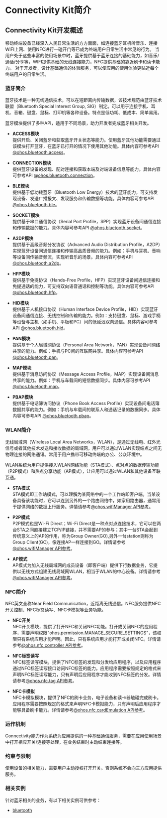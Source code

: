 # Connectivity Kit简介

<!--Kit: Connectivity Kit-->
<!--Subsystem: Communication-->
<!--Owner: @enjoy_sunshine-->
<!--Designer: @chengguohong; @tangjia15-->
<!--Tester: @wangfeng517-->
<!--Adviser: @zhang_yixin13-->

## Connectivity Kit开发概述

移动终端设备已经深入人民日常生活的方方面面，如连接蓝牙耳机听音乐、连接WIFI上网、使用NFC进行一碰开门等已成为终端用户日常生活中常见的行为。
当用户处于这些丰富的使用场景中时，蓝牙提供基于蓝牙连接的基础能力，如音乐/通话/分享等，WIFI提供基础的无线连接能力，NFC提供基础的靠近刷卡和读卡能力。
对于开发者，设计基础通信的体验服务，可以使应用的使用体验更贴近每个终端用户的日常生活。

### 蓝牙简介

蓝牙技术是一种无线通信技术，可以在短距离内传输数据，该技术规范由蓝牙技术联盟（Bluetooth Special Interest Group, SIG）制定。可以用于连接手机、耳机、音箱、键盘、鼠标、打印机等各种设备。特点是低功耗、低成本、简单易用。

蓝牙模块提供了多种API，适用于不同场景，助力开发者完成蓝牙相关开发。

- **ACCESS模块**<br/>
  提供开启、关闭蓝牙和获取蓝牙开关状态等能力。使用蓝牙其他功能需要通过该模块打开蓝牙，在蓝牙已打开的情况下使用其他功能。具体内容可参考API [@ohos.bluetooth.access](../reference/apis-connectivity-kit/js-apis-bluetooth-access.md)。

- **CONNECTION模块**<br/>
  提供蓝牙设备的发现、配对连接和获取本端及对端设备信息等能力。具体内容可参考API [@ohos.bluetooth.connection](../reference/apis-connectivity-kit/js-apis-bluetooth-connection.md)。

- **BLE模块**<br/>
  提供基于低功耗蓝牙（Bluetooth Low Energy）技术的蓝牙能力，可支持发现设备、发送广播报文、发现服务和传输数据等功能。具体内容可参考API [@ohos.bluetooth.ble](../reference/apis-connectivity-kit/js-apis-bluetooth-ble.md)。

- **SOCKET模块**<br/>
  提供基于串口通信协议（Serial Port Profile，SPP）实现蓝牙设备间通信连接和传输数据的能力。具体内容可参考API [@ohos.bluetooth.socket](../reference/apis-connectivity-kit/js-apis-bluetooth-socket.md)。

- **A2DP模块**<br/>
  提供基于高级音频分发协议（Advanced Audio Distribution Profile，A2DP）实现蓝牙设备间通信连接和传输高品质音频的能力。例如：手机与耳机、音响等设备间传输音频流，实现听音乐的场景。具体内容可参考API [@ohos.bluetooth.a2dp](../reference/apis-connectivity-kit/js-apis-bluetooth-a2dp.md)。

- **HFP模块**<br/>
  提供基于免提协议（Hands-Free Profile，HFP）实现蓝牙设备间通信连接和免提通话的能力，可支持双向语音通话和控制等功能。具体内容可参考API [@ohos.bluetooth.hfp](../reference/apis-connectivity-kit/js-apis-bluetooth-hfp.md)。

- **HID模块**<br/>
  提供基于人机接口协议（Human Interface Device Profile，HID）实现蓝牙设备间通信连接、无线控制和传输的能力。例如：支持键盘、鼠标、游戏手柄等设备与主机（如手机、平板和PC）间的低延迟双向通信。具体内容可参考API [@ohos.bluetooth.hid](../reference/apis-connectivity-kit/js-apis-bluetooth-hid.md)。

- **PAN模块**<br/>
  提供基于个人局域网协议（Personal Area Network，PAN）实现设备间网络共享的能力。例如：手机与PC间的互联网共享。具体内容可参考API [@ohos.bluetooth.pan](../reference/apis-connectivity-kit/js-apis-bluetooth-pan.md)。

- **MAP模块**<br/>
  提供基于消息访问协议（Message Access Profile，MAP）实现设备间消息共享的能力。例如：手机与车载间的短信数据同步。具体内容可参考API [@ohos.bluetooth.map](../reference/apis-connectivity-kit/js-apis-bluetooth-map.md)。

- **PBAP模块**<br/>
  提供基于电话簿访问协议（Phone Book Access Profile）实现设备间电话簿数据共享的能力。例如：手机与车载间的联系人和通话记录的数据同步。具体内容可参考API [@ohos.bluetooth.pbap](../reference/apis-connectivity-kit/js-apis-bluetooth-pbap.md)。

### WLAN简介
无线局域网（Wireless Local Area Networks，WLAN），是通过无线电、红外光信号或者其他技术发送和接收数据的局域网，用户可以通过WLAN实现结点之间无物理连接的网络通讯。常用于用户携带可移动终端的办公、公众环境中。

WLAN系统为用户提供接入WLAN网络功能（STA模式）、点对点的数据传输功能（P2P模式）和热点分享功能（AP模式），让应用可以通过WLAN和其他设备互联互通。

- **STA模式**<br/>
  STA模式即工作站模式，可以理解为某网络中的一个工作站即客户端。当某设备具备该功能时，它可以连到另外的一个路由网络中，如家用路由器，通常用于提供网络的数据上行服务。详情请参考[@ohos.wifiManager API参考](../reference/apis-connectivity-kit/js-apis-wifiManager.md)。

- **P2P模式**<br/>
  P2P模式也是Wi-Fi Direct；Wi-Fi Direct是一种点对点连接技术，它可以在两台STA之间直接建立TCP/IP链接，并不需要AP的参与；其中一台STA会起到传统意义上的AP的作用，称为Group Owner(GO),另外一台station则称为Group Client(GC)，像连接AP一样连接到GO。详情请参考[@ohos.wifiManager API参考](../reference/apis-connectivity-kit/js-apis-wifiManager.md)。

- **AP模式**<br/>
  AP模式为加入无线局域网的成员设备（即客户端）提供下行数据业务，它提供以无线方式组建无线局域网WLAN，相当于WLAN的中心设备。详情请参考[@ohos.wifiManager API参考](../reference/apis-connectivity-kit/js-apis-wifiManager.md)。

### NFC简介
NFC英文全称Near Field Communication，近距离无线通信。NFC服务提供NFC开关控制、NFC标签读写、NFC卡模拟等业务功能。

- **NFC开关**<br/>
  NFC开关模块，提供了打开NFC和关闭NFC功能。打开或关闭NFC的应用程序，需要声明权限"ohos.permission.MANAGE_SECURE_SETTINGS"，该权限只有系统应用才能声明。因此，只有系统应用才能打开或关闭NFC。详情请参考[@ohos.nfc.controller API参考](../reference/apis-connectivity-kit/js-apis-nfcController.md)。

- **NFC标签读写**<br/>
  NFC标签读写模块，提供了NFC标签的发现和分发给应用程序，以及应用程序通过NFC标签读写接口访问NFC标签的能力。应用程序需要按照规定的格式来声明NFC标签读写能力，只有声明后应用程序才能收到NFC标签的分发。详情请参考[@ohos.nfc.tag API参考](../reference/apis-connectivity-kit/js-apis-nfcTag.md)。

- **NFC卡模拟**<br/>
  NFC卡模拟模块，提供了NFC的刷卡业务，电子设备和读卡器触碰完成刷卡。应用程序需要按照规定的格式来声明NFC卡模拟能力，只有声明后应用程序才能够具备刷卡能力。详情请参考[@ohos.nfc.cardEmulation API参考](../reference/apis-connectivity-kit/js-apis-cardEmulation.md)。

### 运作机制

Connectivity能力作为系统为应用提供的一种基础通信服务，需要在应用使用场景中打开相应开关/连接等处理，在业务结束时主动结束连接等。

### 约束与限制

使用设备的相关能力，需要用户主动授权打开开关。否则系统不会向三方应用提供服务。

### 相关实例

针对蓝牙相关的业务，有以下相关实例可供参考：

- [bluetooth](https://gitcode.com/openharmony/applications_app_samples/tree/master/code/BasicFeature/Connectivity/Bluetooth)